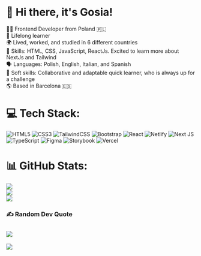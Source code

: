 # 💫 Hi there, it's Gosia!
👩‍💻 Frontend Developer from Poland 🇵🇱<br>
🌱 Lifelong learner <br>
🌍 Lived, worked, and studied in 6 different countries<br>
🚀 Skills: HTML, CSS, JavaScript, ReactJs. Excited to learn more about NextJs and Tailwind<br>
🗣 Languages: Polish, English, Italian, and Spanish<br>
🤝 Soft skills: Collaborative and adaptable quick learner, who is always up for a challenge<br>
🌎 Based in Barcelona 🇪🇸 <br>

# 💻 Tech Stack:
![HTML5](https://img.shields.io/badge/html5-%23E34F26.svg?style=for-the-badge&logo=html5&logoColor=white)
![CSS3](https://img.shields.io/badge/css3-%231572B6.svg?style=for-the-badge&logo=css3&logoColor=white)
![TailwindCSS](https://img.shields.io/badge/tailwindcss-%2338B2AC.svg?style=for-the-badge&logo=tailwind-css&logoColor=white)
![Bootstrap](https://img.shields.io/badge/bootstrap-%238511FA.svg?style=for-the-badge&logo=bootstrap&logoColor=white)
![React](https://img.shields.io/badge/react-%2320232a.svg?style=for-the-badge&logo=react&logoColor=%2361DAFB) ![Netlify](https://img.shields.io/badge/netlify-%23000000.svg?style=for-the-badge&logo=netlify&logoColor=#00C7B7) ![Next JS](https://img.shields.io/badge/Next-black?style=for-the-badge&logo=next.js&logoColor=white) ![TypeScript](https://img.shields.io/badge/typescript-%23007ACC.svg?style=for-the-badge&logo=typescript&logoColor=white) ![Figma](https://img.shields.io/badge/figma-%23F24E1E.svg?style=for-the-badge&logo=figma&logoColor=white) ![Storybook](https://img.shields.io/badge/-Storybook-FF4785?style=for-the-badge&logo=storybook&logoColor=white) ![Vercel](https://img.shields.io/badge/vercel-%23000000.svg?style=for-the-badge&logo=vercel&logoColor=white) 
# 📊 GitHub Stats:
![](https://github-readme-stats.vercel.app/api?username=gosiast&theme=jolly&hide_border=false&include_all_commits=true&count_private=true)<br/>
![](https://github-readme-streak-stats.herokuapp.com/?user=gosiast&theme=jolly&hide_border=false)<br/>
![](https://github-readme-stats.vercel.app/api/top-langs/?username=gosiast&theme=jolly&hide_border=false&include_all_commits=true&count_private=true&layout=compact)

### ✍️ Random Dev Quote
![](https://quotes-github-readme.vercel.app/api?type=horizontal&theme=radical)
---
[![](https://visitcount.itsvg.in/api?id=gosiast&icon=0&color=0)](https://visitcount.itsvg.in)
<!-- Proudly created with GPRM ( https://gprm.itsvg.in ) -->
